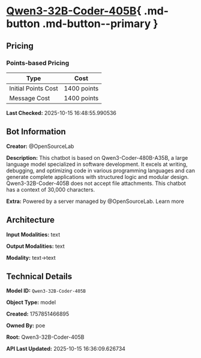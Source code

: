 # [Qwen3-32B-Coder-405B](https://poe.com/Qwen3-32B-Coder-405B){ .md-button .md-button--primary }

## Pricing

### Points-based Pricing

| Type | Cost |
|------|------|
| Initial Points Cost | 1400 points |
| Message Cost | 1400 points |

**Last Checked:** 2025-10-15 16:48:55.990536


## Bot Information

**Creator:** @OpenSourceLab

**Description:** This chatbot is based on Qwen3-Coder-480B-A35B, a large language model specialized in software development. It excels at writing, debugging, and optimizing code in various programming languages and can generate complete applications with structured logic and modular design. Qwen3-32B-Coder-405B does not accept file attachments. This chatbot has a context of 30,000 characters.

**Extra:** Powered by a server managed by @OpenSourceLab. Learn more


## Architecture

**Input Modalities:** text

**Output Modalities:** text

**Modality:** text->text


## Technical Details

**Model ID:** `Qwen3-32B-Coder-405B`

**Object Type:** model

**Created:** 1757851466895

**Owned By:** poe

**Root:** Qwen3-32B-Coder-405B

**API Last Updated:** 2025-10-15 16:36:09.626734
